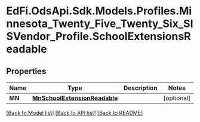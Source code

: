 # EdFi.OdsApi.Sdk.Models.Profiles.Minnesota_Twenty_Five_Twenty_Six_SISVendor_Profile.SchoolExtensionsReadable

## Properties

Name | Type | Description | Notes
------------ | ------------- | ------------- | -------------
**MN** | [**MnSchoolExtensionReadable**](MnSchoolExtensionReadable.md) |  | [optional] 

[[Back to Model list]](../README.md#documentation-for-models) [[Back to API list]](../README.md#documentation-for-api-endpoints) [[Back to README]](../README.md)

